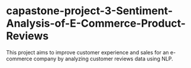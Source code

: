 # capastone-project-3-Sentiment-Analysis-of-E-Commerce-Product-Reviews
This project aims to improve customer experience and sales for an e-commerce company by analyzing customer reviews data using NLP.
